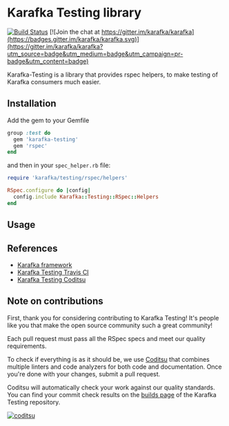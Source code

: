 # Karafka Testing library

[![Build Status](https://travis-ci.org/karafka/test.svg)](https://travis-ci.org/karafka/testing)
[![Join the chat at https://gitter.im/karafka/karafka](https://badges.gitter.im/karafka/karafka.svg)](https://gitter.im/karafka/karafka?utm_source=badge&utm_medium=badge&utm_campaign=pr-badge&utm_content=badge)

Karafka-Testing is a library that provides rspec helpers, to make testing of Karafka consumers much easier.

## Installation

Add the gem to your Gemfile
```ruby
group :test do
  gem 'karafka-testing'
  gem 'rspec'
end
```

and then in your `spec_helper.rb` file:

```ruby
require 'karafka/testing/rspec/helpers'

RSpec.configure do |config|
  config.include Karafka::Testing::RSpec::Helpers
end
```

## Usage



## References

* [Karafka framework](https://github.com/karafka/karafka)
* [Karafka Testing Travis CI](https://travis-ci.org/karafka/testing)
* [Karafka Testing Coditsu](https://app.coditsu.io/karafka/repositories/testing)

## Note on contributions

First, thank you for considering contributing to Karafka Testing! It's people like you that make the open source community such a great community!

Each pull request must pass all the RSpec specs and meet our quality requirements.

To check if everything is as it should be, we use [Coditsu](https://coditsu.io) that combines multiple linters and code analyzers for both code and documentation. Once you're done with your changes, submit a pull request.

Coditsu will automatically check your work against our quality standards. You can find your commit check results on the [builds page](https://app.coditsu.io/karafka/repositories/test/builds/commit_builds) of the Karafka Testing repository.

[![coditsu](https://coditsu.io/assets/quality_bar.svg)](https://app.coditsu.io/karafka/repositories/testing/builds/commit_builds)
